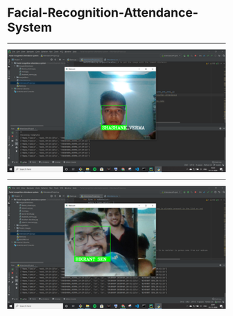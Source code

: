 <h1>Facial-Recognition-Attendance-System</h1>
<hr>
<img src=https://github.com/Shashank1816/Facial-Recognition-Attendance-System/blob/main/Project_images/2020-11-01%20(11).png>
<hr>
<img src=https://github.com/Shashank1816/Facial-Recognition-Attendance-System/blob/main/Project_images/2020-11-01%20(14).png>
